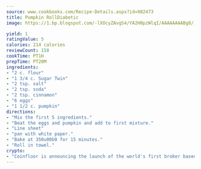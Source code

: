 ```yaml
---
source: www.cookbooks.com/Recipe-Details.aspx?id=982473
title: Pumpkin RollDiabetic  
image: https://1.bp.blogspot.com/-lXOcyZAvgS4/YA2H0pzWlqI/AAAAAAAABg8/_HX4JI-WmFM0Tz684w_qYjP9vBzksmFNgCLcBGAsYHQ/s219/20.png

yield: 1
ratingValue: 5
calories: 214 calories
reviewCount: 158
cookTime: PT1H
prepTime: PT20M
ingredients:
- "2 c. flour"
- "1 3/4 c. Sugar Twin"
- "2 tsp. salt"
- "2 tsp. soda"
- "2 tsp. cinnamon"
- "6 eggs"
- "1 1/2 c. pumpkin"
directions:
- "Mix the first 5 ingredients."
- "Beat the eggs and pumpkin and add to first mixture."
- "Line sheet"
- "pan with white paper."
- "Bake at 350u00b0 for 15 minutes."
- "Roll in towel."
crypto:
- "Coinfloor is announcing the launch of the world's first broker based bitcoin marketplace."
---
```

